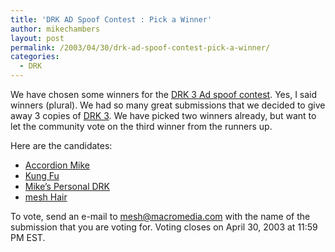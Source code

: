 ```yaml
---
title: 'DRK AD Spoof Contest : Pick a Winner'
author: mikechambers
layout: post
permalink: /2003/04/30/drk-ad-spoof-contest-pick-a-winner/
categories:
  - DRK
---
```



We have chosen some winners for the [DRK 3 Ad spoof contest][1]. Yes, I said winners (plural). We had so many great submissions that we decided to give away 3 copies of [DRK 3][2]. We have picked two winners already, but want to let the community vote on the third winner from the runners up. 

Here are the candidates:

*   [Accordion Mike][3]
*   [Kung Fu][4]
*   [Mike&#8217;s Personal DRK][5]
*   [mesh Hair][6]

To vote, send an e-mail to <mesh@macromedia.com> with the name of the submission that you are voting for. Voting closes on April 30, 2003 at 11:59 PM EST.

 [1]: http://www.markme.com/mesh/archives/002293.cfm
 [2]: http://www.macromedia.com/software/drk/productinfo/product_overview/volume3/
 [3]: http://sam.blinex.com/tst/AccordianMike.html
 [4]: http://www.relapsedesign.com/drkspoof/kungfu.jpg
 [5]: http://www.communen.com/mesh/
 [6]: http://www.rendermouse.com/lab/flash/meshhair.html